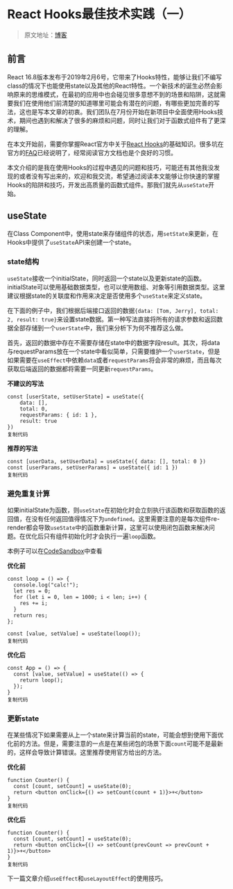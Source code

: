 # React Hooks最佳技术实践（一）

> 原文地址：[博客](https://link.juejin.im/?target=https%3A%2F%2Fwww.linxiangjun.com%2F2019%2F10%2F15%2Freact-hooks-best-practices-1%2F%23%E5%89%8D%E8%A8%80)

## 前言

React 16.8版本发布于2019年2月6号，它带来了Hooks特性，能够让我们不编写class的情况下也能使用state以及其他的React特性。一个新技术的诞生必然会影响原来的思维模式，在最初的应用中也会碰见很多意想不到的场景和陷阱，这就需要我们在使用他们前清楚的知道哪里可能会有潜在的问题，有哪些更加完善的写法，这也是写本文章的初衷。我们团队在7月份开始在新项目中全面使用Hooks技术，期间也遇到和解决了很多的麻烦和问题，同时让我们对于函数式组件有了更深的理解。

在本文开始前，需要你掌握React官方中关于[React Hooks](https://link.juejin.im/?target=https%3A%2F%2Fzh-hans.reactjs.org%2Fdocs%2Fhooks-intro.html)的基础知识。很多坑在官方的[FAQ](https://link.juejin.im/?target=https%3A%2F%2Fzh-hans.reactjs.org%2Fdocs%2Fhooks-faq.html)已经说明了，经常阅读官方文档也是个良好的习惯。

本文介绍的是我在使用Hooks的过程中遇见的问题和技巧，可能还有其他我没发现的或者没有写出来的，欢迎和我交流，希望通过阅读本文能够让你快速的掌握Hooks的陷阱和技巧，开发出高质量的函数式组件。那我们就先从`useState`开始。

## useState

在Class Component中，使用state来存储组件的状态，用`setState`来更新，在Hooks中提供了`useState`API来创建一个state。

### state结构

`useState`接收一个initialState，同时返回一个state以及更新state的函数。initialState可以使用基础数据类型，也可以使用数组、对象等引用数据类型。这里建议根据state的关联度和作用来决定是否使用多个`useState`来定义state。

在下面的例子中，我们根据后端接口返回的数据`{data: [Tom, Jerry], total: 2, result: true}`来设置state数据。第一种写法直接将所有的请求参数和返回数据全部存储到一个`userState`中，我们来分析下为何不推荐这么做。

首先，返回的数据中存在不需要存储在state中的数据字段result。其次，将data与requestParams放在一个state中看似简单，只需要维护一个`userState`，但是如果需要在`useEffect`中依赖`data`或者`requestParams`将会非常的麻烦，而且每次获取后端返回的数据都将需要一同更新`requestParams`。

**不建议的写法**

```
const [userState, setUserState] = useState({
    data: [],
    total: 0,
    requestParams: { id: 1 },
    result: true
})
复制代码
```

**推荐的写法**

```
const [userData, setUserData] = useState({ data: [], total: 0 })
const [userParams, setUserParams] = useState({ id: 1 })
复制代码
```

### 避免重复计算

如果initialState为函数，则`useState`在初始化时会立刻执行该函数和获取函数的返回值，在没有任何返回值得情况下为`undefined`。这里需要注意的是每次组件re-render都会导致`useState`中的函数重新计算，这里可以使用闭包函数来解决问题。在优化后只有组件初始化时才会执行一遍`loop`函数。

本例子可以在[CodeSandbox](https://link.juejin.im/?target=https%3A%2F%2Fcodesandbox.io%2Fs%2Fgracious-stallman-j3zuw%3Ffontsize%3D14)中查看

**优化前**

```
const loop = () => {
  console.log("calc!");
  let res = 0;
  for (let i = 0, len = 1000; i < len; i++) {
    res += i;
  }
  return res;
};

const [value, setValue] = useState(loop());
复制代码
```

**优化后**

```
const App = () => {
  const [value, setValue] = useState(() => {
    return loop();
  });
}
复制代码
```

### 更新state

在某些情况下如果需要从上一个state来计算当前的state，可能会想到使用下面优化前的方法。但是，需要注意的一点是在某些闭包的场景下面`count`可能不是最新的，这样会导致计算错误。这里推荐使用官方给出的方法。

**优化前**

```
function Counter() {
  const [count, setCount] = useState(0);
  return <button onClick={() => setCount(count + 1)}>+</button>
}
复制代码
```

**优化后**

```
function Counter() {
  const [count, setCount] = useState(0);
  return <button onClick={() => setCount(prevCount => prevCount + 1)}>+</button>
}
复制代码
```

下一篇文章介绍`useEffect`和`useLayoutEffect`的使用技巧。